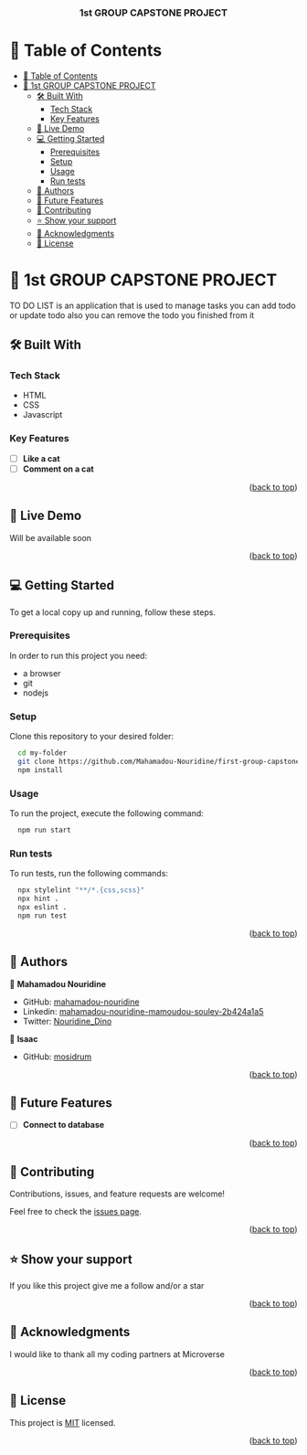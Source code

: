<a name="readme-top"></a>

<div align="center">
  <h3><b>1st GROUP CAPSTONE PROJECT</b></h3>
</div>

# 📗 Table of Contents

- [📗 Table of Contents](#-table-of-contents)
- [📖 1st GROUP CAPSTONE PROJECT](#-1st-group-capstone-project)
  - [🛠 Built With ](#-built-with-)
    - [Tech Stack ](#tech-stack-)
    - [Key Features ](#key-features-)
  - [🚀 Live Demo ](#-live-demo-)
  - [💻 Getting Started ](#-getting-started-)
    - [Prerequisites](#prerequisites)
    - [Setup](#setup)
    - [Usage](#usage)
    - [Run tests](#run-tests)
  - [👥 Authors ](#-authors-)
  - [🔭 Future Features ](#-future-features-)
  - [🤝 Contributing ](#-contributing-)
  - [⭐️ Show your support ](#️-show-your-support-)
  - [🙏 Acknowledgments ](#-acknowledgments-)
  - [📝 License ](#-license-)

# 📖 1st GROUP CAPSTONE PROJECT<a name="about-project"></a>

TO DO LIST is an application that is used to manage tasks you can add todo or update todo also you can remove the todo you finished from it

## 🛠 Built With <a name="built-with"></a>

### Tech Stack <a name="tech-stack"></a>

- HTML
- CSS
- Javascript

### Key Features <a name="key-features"></a>

- [ ] **Like a cat**
- [ ] **Comment on a cat**

<p align="right">(<a href="#readme-top">back to top</a>)</p>

## 🚀 Live Demo <a name="live-demo"></a>

Will be available soon

<p align="right">(<a href="#readme-top">back to top</a>)</p>

## 💻 Getting Started <a name="getting-started"></a>

To get a local copy up and running, follow these steps.

### Prerequisites

In order to run this project you need:

- a browser
- git
- nodejs

### Setup

Clone this repository to your desired folder:

```sh
  cd my-folder
  git clone https://github.com/Mahamadou-Nouridine/first-group-capstone.git
  npm install
```

### Usage

To run the project, execute the following command:

```sh
  npm run start
```

### Run tests

To run tests, run the following commands:

```sh
  npx stylelint "**/*.{css,scss}"
  npx hint .
  npx eslint .
  npm run test
```

<p align="right">(<a href="#readme-top">back to top</a>)</p>

## 👥 Authors <a name="authors"></a>

👤 **Mahamadou Nouridine**

- GitHub: [mahamadou-nouridine](https://github.com/mahamadou-nouridine)
- Linkedin: [mahamadou-nouridine-mamoudou-souley-2b424a1a5](https://www.linkedin.com/in/mahamadou-nouridine-mamoudou-souley-2b424a1a5)
- Twitter: [Nouridine_Dino](https://twitter.com/Nouridine_Dino)

👤 **Isaac**

- GitHub: [mosidrum](https://github.com/mosidrum)


<p align="right">(<a href="#readme-top">back to top</a>)</p>

## 🔭 Future Features <a name="future-features"></a>

- [ ] **Connect to database**

<p align="right">(<a href="#readme-top">back to top</a>)</p>

## 🤝 Contributing <a name="contributing"></a>

Contributions, issues, and feature requests are welcome!

Feel free to check the [issues page](https://github.com/Mahamadou-Nouridine/first-group-capstone/issues).

<p align="right">(<a href="#readme-top">back to top</a>)</p>

## ⭐️ Show your support <a name="support"></a>

If you like this project give me a follow and/or a star

<p align="right">(<a href="#readme-top">back to top</a>)</p>

## 🙏 Acknowledgments <a name="acknowledgements"></a>

I would like to thank all my coding partners at Microverse

<p align="right">(<a href="#readme-top">back to top</a>)</p>

## 📝 License <a name="license"></a>

This project is [MIT](./LICENSE) licensed.

<p align="right">(<a href="#readme-top">back to top</a>)</p>
